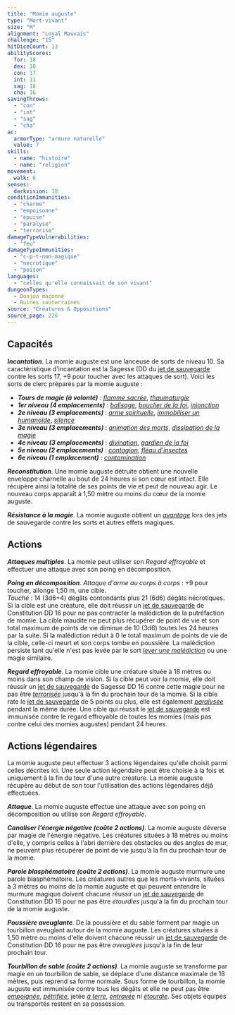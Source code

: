 ```yaml
---
title: "Momie auguste"
type: "Mort-vivant"
size: "M"
alignment: "Loyal Mauvais"
challenge: "15"
hitDiceCount: 13
abilityScores:
  for: 18
  dex: 10
  con: 17
  int: 11
  sag: 18
  cha: 16
savingThrows: 
  - "con"
  - "int"
  - "sag"
  - "cha"
ac: 
  armorType: "armure naturelle"
  value: 7
skills: 
  - name: "histoire"
  - name: "religion"
movement: 
  walk: 6
senses: 
  darkvision: 18
conditionImmunities: 
  - "charme"
  - "empoisonne"
  - "epuise"
  - "paralyse"
  - "terrorise"
damageTypeVulnerabilities: 
  - "feu"
damageTypeImmunities: 
  - "c-p-t-non-magique"
  - "necrotique"
  - "poison"
languages: 
  - "celles qu'elle connaissait de son vivant"
dungeonTypes:
  - Donjon maçonné
  - Ruines souterraines
source: "Créatures & Oppositions"
source_page: 226
---
```

## Capacités
_**Incantation**_. La momie auguste est une lanceuse de sorts de niveau 10. Sa caractéristique d'incantation est la Sagesse (DD du [jet de sauvegarde](/utiliser-les-caracteristiques#jets-de-sauvegarde) contre les sorts 17, +9 pour toucher avec les attaques de sort). Voici les sorts de clerc préparés par la momie auguste :
* _**Tours de magie (à volonté)**_ : [_flamme sacrée_](/grimoire/flamme-sacree), [_thaumaturgie_](/grimoire/thaumaturgie)
* _**1er niveau (4 emplacements)**_ : [_balisage_](/grimoire/balisage), [_bouclier de la foi_](/grimoire/bouclier-de-la-foi), [_injonction_](/grimoire/injonction)
* _**2e niveau (3 emplacements)**_ : [_arme spirituelle_](/grimoire/arme-spirituelle), [_immobiliser un humanoïde_](/grimoire/immobiliser-un-humanoide), [_silence_](/grimoire/silence)
* _**3e niveau (3 emplacements)**_ : [_animation des morts_](/grimoire/animation-des-morts), [_dissipation de la magie_](/grimoire/dissipation-de-la-magie)
* _**4e niveau (3 emplacements)**_ : [_divination_](/grimoire/divination), [_gardien de la foi_](/grimoire/gardien-de-la-foi)
* _**5e niveau (2 emplacements)**_ : [_contagion_](/grimoire/contagion), [_fléau d'insectes_](/grimoire/fleau-d-insectes/)
* _**6e niveau (1 emplacement)**_ : [_contamination_](/grimoire/contamination)

_**Reconstitution**_. Une momie auguste détruite obtient une nouvelle enveloppe charnelle au bout de 24 heures si son cœur est intact. Elle récupère ainsi la totalité de ses points de vie et peut de nouveau agir. Le nouveau corps apparaît à 1,50 mètre ou moins du cœur de la momie auguste.

_**Résistance à la magie**_. La momie auguste obtient un [_avantage_](/utiliser-les-caracteristiques/#avantage-et-desavantage) lors des jets de sauvegarde contre les sorts et autres effets magiques.

## Actions
_**Attaques multiples**_. La momie peut utiliser son _Regard effroyable_ et effectuer une attaque avec son poing en décomposition.

_**Poing en décomposition**_. _Attaque d'arme au corps à corps_ : +9 pour toucher, allonge 1,50 m, une cible.  
_Touché_ : 14 (3d6+4) dégâts contondants plus 21 (6d6) dégâts nécrotiques. Si la cible est une créature, elle doit réussir un [jet de sauvegarde](/utiliser-les-caracteristiques#jets-de-sauvegarde) de Constitution DD 16 pour ne pas contracter la malédiction de la putréfaction de momie. La cible maudite ne peut plus récupérer de point de vie et son total maximum de points de vie diminue de 10 (3d6) toutes les 24 heures par la suite. Si la malédiction réduit à 0 le total maximum de points de vie de la cible, celle-ci meurt et son corps tombe en poussière. La malédiction persiste tant qu'elle n'est pas levée par le sort [_lever une malédiction_](/grimoire/lever-une-malediction) ou une magie similaire.

_**Regard effroyable**_. La momie cible une créature située à 18 mètres ou moins dans son champ de vision. Si la cible peut voir la momie, elle doit réussir un [jet de sauvegarde](/utiliser-les-caracteristiques#jets-de-sauvegarde) de Sagesse DD 16 contre cette magie pour ne pas être [_terrorisée_](/gerer-la-sante-du-personnage/#terrorise) jusqu'à la fin du prochain tour de la momie. Si la cible rate le [jet de sauvegarde](/utiliser-les-caracteristiques#jets-de-sauvegarde) de 5 points ou plus, elle est également [_paralysée_](/gerer-la-sante-du-personnage/#paralyse) pendant la même durée. Une cible qui réussit le [jet de sauvegarde](/utiliser-les-caracteristiques#jets-de-sauvegarde) est immunisée contre le regard effroyable de toutes les momies (mais pas contre celui des momies augustes) pendant 24 heures.

## Actions légendaires
La momie auguste peut effectuer 3 actions légendaires qu'elle choisit parmi celles décrites ici. Une seule action légendaire peut être choisie à la fois et uniquement à la fin du tour d'une autre créature. La momie auguste récupère au début de son tour l'utilisation des actions légendaires déjà effectuées.

_**Attaque**_. La momie auguste effectue une attaque avec son poing en décomposition ou utilise son _Regard effroyable_.

_**Canaliser l'énergie négative (coûte 2 actions)**_. La momie auguste déverse par magie de l'énergie négative. Les créatures situées à 18 mètres ou moins d'elle, y compris celles à l'abri derrière des obstacles ou des angles de mur, ne peuvent plus récupérer de point de vie jusqu'à la fin du prochain tour de la momie.

_**Parole blasphématoire (coûte 2 actions)**_. La momie auguste murmure une parole blasphématoire. Les créatures autres que les morts-vivants, situées à 3 mètres ou moins de la momie auguste et qui peuvent entendre le murmure magique doivent chacune réussir un [jet de sauvegarde](/utiliser-les-caracteristiques#jets-de-sauvegarde) de Constitution DD 16 pour ne pas être _étourdies_ jusqu'à la fin du prochain tour de la momie auguste.

_**Poussière aveuglante**_. De la poussière et du sable forment par magie un tourbillon aveuglant autour de la momie auguste. Les créatures situées à 1,50 mètre ou moins d'elle doivent chacune réussir un [jet de sauvegarde](/utiliser-les-caracteristiques#jets-de-sauvegarde) de Constitution DD 16 pour ne pas être _aveuglées_ jusqu'à la fin de leur prochain tour.

_**Tourbillon de sable (coûte 2 actions)**_. La momie auguste se transforme par magie en un tourbillon de sable, se déplace d'une distance maximale de 18 mètres, puis reprend sa forme normale. Sous forme de tourbillon, la momie auguste est immunisée contre tous les dégâts et elle ne peut pas être [_empoignée_](/gerer-la-sante-du-personnage/#empoigne), [_pétrifiée_](/gerer-la-sante-du-personnage/#petrifie), jetée [_à terre_](/gerer-la-sante-du-personnage/#a-terre), [_entravée_](/gerer-la-sante-du-personnage/#entrave) ni [_étourdie_](/gerer-la-sante-du-personnage/#etourdi). Ses objets équipés ou transportés restent en sa possession.
